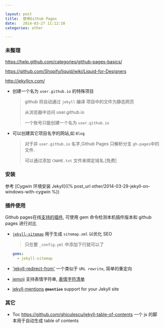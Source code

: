 ```yaml
---

layout: post
title:  使用Github Pages
date:   2014-03-27 11:12:10
categories: other

---
```


### 未整理 

<https://help.github.com/categories/github-pages-basics/>

<https://github.com/Shopify/liquid/wiki/Liquid-for-Designers>

<http://jekyllcn.com/>

* 创建一个名为 `user.github.io` 的特殊项目

  > github 将自动通过 `jekyll` 编译 项目中的文件为静态网页
  >
  > 从浏览器中访问 user.github.io
  >
  > 一个账号只能创建一个名为 `user.github.io`
	
* 可以创建其它项目名字的网站,如 `Blog`

  > 对于非 `user.github.io` 名字,Github Pages 只解析分支 `gh-pages`中的文件.
  >
  > 可以通过添加 `CNAME.txt` 文件来绑定域名.[免费]
		
<!-- more -->

### 安装 

参考 [Cygwin 环境安装 Jekyll]({% post_url other/2014-03-29-jekyll-on-windows-with-cygwin %})


### 插件使用

Github pages在线[支持的插件](https://pages.github.com/versions/), 可使用 gem 命令检测本机插件版本和 github pages 进行对比

* [`jekyll-sitemap`](https://github.com/jekyll/jekyll-sitemap) 用于生成 `sitemap.xml` 以优化 SEO

  > 只在要 `_config.yml` 中添加下行就可以了

  ```yml
  gems:
    - jekyll-sitemap
  ```


* ['jekyll-redirect-from'](https://github.com/jekyll/jekyll-redirect-from) 一个类似于 `URL rewrite`, 简单的重定向 

* [jemoji](https://github.com/jekyll/jemoji) 支持表情字符串, [表情字符清单](http://www.emoji-cheat-sheet.com/)

* [jekyll-mentions](https://github.com/jekyll/jekyll-mentions) **`@mention`** support for your Jekyll site

### 其它

* Toc <https://github.com/ghiculescu/jekyll-table-of-contents> 一个 js 的脚本用于自动生成 table of contents

